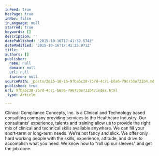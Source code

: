 ```yaml
---
inFeed: true
hasPage: true
inNav: false
inLanguage: null
starred: true
keywords: []
description: ''
datePublished: '2015-10-16T17:41:32.574Z'
dateModified: '2015-10-16T17:41:25.971Z'
title: ''
authors: []
publisher:
  name: null
  domain: null
  url: null
  favicon: null
sourcePath: _posts/2015-10-16-9fba5c38-757d-4c71-b6a6-796750e731b4.md
published: true
url: 9fba5c38-757d-4c71-b6a6-796750e731b4/index.html
_type: Article

---
```

Clinical Compliance Concepts, Inc. is a Clinical and Technology based consulting company providing services to the Healthcare  Industry. Our consultants' experience, talents and training allow us to provide the right mix of clinical and technical skills available anywhere. We can fill your short-term or long-term needs. We're not fancy and slick. We offer only hard working people with the skills, experience, attitude, and drive to accomplish what you need. We know how to "roll up our sleeves" and get the job done.